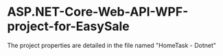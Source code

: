 # ASP.NET-Core-Web-API-WPF-project-for-EasySale

The project properties are detailed in the file named "HomeTask - Dotnet"
